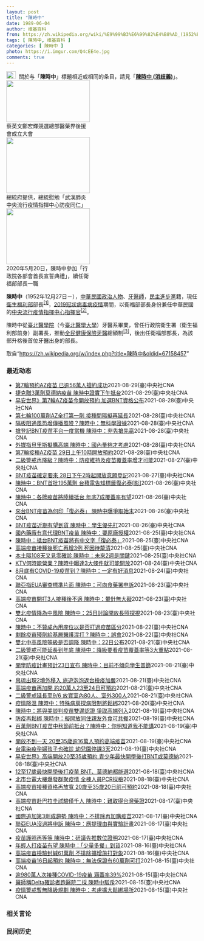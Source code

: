 ```yaml
---
layout: post
title: "陳時中"
date: 1989-06-04
author: 维基百科
from: https://zh.wikipedia.org/wiki/%E9%99%B3%E6%99%82%E4%B8%AD_(1952%E5%B9%B4)
tags: [ 陳時中, 维基百科 ]
categories: [ 陳時中 ]
photo: https://i.imgur.com/Q4cEE4e.jpg
comments: true
---
```

<div class="mw-parser-output"><div id="noteTA-54dafe5e" class="noteTA"><div class="noteTA-group"><div data-noteta-group-source="module" data-noteta-group="Medicine"></div></div></div>
<div role="note" class="hatnote navigation-not-searchable"><a href="/wiki/Wikipedia:%E6%B6%88%E6%AD%A7%E4%B9%89" title="Wikipedia:消歧义"><img alt="Disambig gray.svg" src="//upload.wikimedia.org/wikipedia/commons/thumb/5/5f/Disambig_gray.svg/25px-Disambig_gray.svg.png" decoding="async" width="25" height="19" srcset="//upload.wikimedia.org/wikipedia/commons/thumb/5/5f/Disambig_gray.svg/38px-Disambig_gray.svg.png 1.5x, //upload.wikimedia.org/wikipedia/commons/thumb/5/5f/Disambig_gray.svg/50px-Disambig_gray.svg.png 2x" data-file-width="220" data-file-height="168"></a><style data-mw-deduplicate="TemplateStyles:r67269465">.mw-parser-output .ifmobile>.mobile:nth-child(2n){display:none}</style><span class="ifmobile"><span class="nomobile">&nbsp;&nbsp;</span><span class="mobile"></span></span>關於与「<b>陳時中</b>」標題相近或相同的条目，請見「<b><a href="/wiki/%E9%99%B3%E6%99%82%E4%B8%AD_(%E6%B6%88%E6%AD%A7%E7%BE%A9)" class="mw-disambig" title="陳時中 (消歧義)">陳時中 (消歧義)</a></b>」。</div>

<div class="thumb tright"><div class="thumbinner" style="width:222px;"><a href="/wiki/File:%E9%84%AD%E5%AE%8F%E8%BC%9D%E8%88%87%E9%86%AB%E6%94%BF%E4%BA%BA%E5%A3%AB%E5%90%88%E7%85%A7.jpg" class="image"><img alt="" src="//upload.wikimedia.org/wikipedia/commons/thumb/e/e0/%E9%84%AD%E5%AE%8F%E8%BC%9D%E8%88%87%E9%86%AB%E6%94%BF%E4%BA%BA%E5%A3%AB%E5%90%88%E7%85%A7.jpg/220px-%E9%84%AD%E5%AE%8F%E8%BC%9D%E8%88%87%E9%86%AB%E6%94%BF%E4%BA%BA%E5%A3%AB%E5%90%88%E7%85%A7.jpg" decoding="async" width="220" height="110" class="thumbimage" srcset="//upload.wikimedia.org/wikipedia/commons/thumb/e/e0/%E9%84%AD%E5%AE%8F%E8%BC%9D%E8%88%87%E9%86%AB%E6%94%BF%E4%BA%BA%E5%A3%AB%E5%90%88%E7%85%A7.jpg/330px-%E9%84%AD%E5%AE%8F%E8%BC%9D%E8%88%87%E9%86%AB%E6%94%BF%E4%BA%BA%E5%A3%AB%E5%90%88%E7%85%A7.jpg 1.5x, //upload.wikimedia.org/wikipedia/commons/thumb/e/e0/%E9%84%AD%E5%AE%8F%E8%BC%9D%E8%88%87%E9%86%AB%E6%94%BF%E4%BA%BA%E5%A3%AB%E5%90%88%E7%85%A7.jpg/440px-%E9%84%AD%E5%AE%8F%E8%BC%9D%E8%88%87%E9%86%AB%E6%94%BF%E4%BA%BA%E5%A3%AB%E5%90%88%E7%85%A7.jpg 2x" data-file-width="4160" data-file-height="2080"></a>  <div class="thumbcaption"><div class="magnify"><a href="/wiki/File:%E9%84%AD%E5%AE%8F%E8%BC%9D%E8%88%87%E9%86%AB%E6%94%BF%E4%BA%BA%E5%A3%AB%E5%90%88%E7%85%A7.jpg" class="internal" title="放大"></a></div>蔡英文鄭宏輝競選總部醫藥界後援會成立大會</div></div></div>
<div class="thumb tright"><div class="thumbinner" style="width:222px;"><a href="/wiki/File:02.07_%E7%B8%BD%E7%B5%B1%E6%85%B0%E5%8B%89%E3%80%8C%E5%9A%B4%E9%87%8D%E7%89%B9%E6%AE%8A%E5%82%B3%E6%9F%93%E6%80%A7%E8%82%BA%E7%82%8E%E4%B8%AD%E5%A4%AE%E6%B5%81%E8%A1%8C%E7%96%AB%E6%83%85%E6%8C%87%E6%8F%AE%E4%B8%AD%E5%BF%83%E9%98%B2%E7%96%AB%E5%90%8C%E4%BB%81%E3%80%8D_(49500116692).jpg" class="image"><img alt="" src="//upload.wikimedia.org/wikipedia/commons/thumb/9/95/02.07_%E7%B8%BD%E7%B5%B1%E6%85%B0%E5%8B%89%E3%80%8C%E5%9A%B4%E9%87%8D%E7%89%B9%E6%AE%8A%E5%82%B3%E6%9F%93%E6%80%A7%E8%82%BA%E7%82%8E%E4%B8%AD%E5%A4%AE%E6%B5%81%E8%A1%8C%E7%96%AB%E6%83%85%E6%8C%87%E6%8F%AE%E4%B8%AD%E5%BF%83%E9%98%B2%E7%96%AB%E5%90%8C%E4%BB%81%E3%80%8D_%2849500116692%29.jpg/220px-02.07_%E7%B8%BD%E7%B5%B1%E6%85%B0%E5%8B%89%E3%80%8C%E5%9A%B4%E9%87%8D%E7%89%B9%E6%AE%8A%E5%82%B3%E6%9F%93%E6%80%A7%E8%82%BA%E7%82%8E%E4%B8%AD%E5%A4%AE%E6%B5%81%E8%A1%8C%E7%96%AB%E6%83%85%E6%8C%87%E6%8F%AE%E4%B8%AD%E5%BF%83%E9%98%B2%E7%96%AB%E5%90%8C%E4%BB%81%E3%80%8D_%2849500116692%29.jpg" decoding="async" width="220" height="147" class="thumbimage" srcset="//upload.wikimedia.org/wikipedia/commons/thumb/9/95/02.07_%E7%B8%BD%E7%B5%B1%E6%85%B0%E5%8B%89%E3%80%8C%E5%9A%B4%E9%87%8D%E7%89%B9%E6%AE%8A%E5%82%B3%E6%9F%93%E6%80%A7%E8%82%BA%E7%82%8E%E4%B8%AD%E5%A4%AE%E6%B5%81%E8%A1%8C%E7%96%AB%E6%83%85%E6%8C%87%E6%8F%AE%E4%B8%AD%E5%BF%83%E9%98%B2%E7%96%AB%E5%90%8C%E4%BB%81%E3%80%8D_%2849500116692%29.jpg/330px-02.07_%E7%B8%BD%E7%B5%B1%E6%85%B0%E5%8B%89%E3%80%8C%E5%9A%B4%E9%87%8D%E7%89%B9%E6%AE%8A%E5%82%B3%E6%9F%93%E6%80%A7%E8%82%BA%E7%82%8E%E4%B8%AD%E5%A4%AE%E6%B5%81%E8%A1%8C%E7%96%AB%E6%83%85%E6%8C%87%E6%8F%AE%E4%B8%AD%E5%BF%83%E9%98%B2%E7%96%AB%E5%90%8C%E4%BB%81%E3%80%8D_%2849500116692%29.jpg 1.5x, //upload.wikimedia.org/wikipedia/commons/thumb/9/95/02.07_%E7%B8%BD%E7%B5%B1%E6%85%B0%E5%8B%89%E3%80%8C%E5%9A%B4%E9%87%8D%E7%89%B9%E6%AE%8A%E5%82%B3%E6%9F%93%E6%80%A7%E8%82%BA%E7%82%8E%E4%B8%AD%E5%A4%AE%E6%B5%81%E8%A1%8C%E7%96%AB%E6%83%85%E6%8C%87%E6%8F%AE%E4%B8%AD%E5%BF%83%E9%98%B2%E7%96%AB%E5%90%8C%E4%BB%81%E3%80%8D_%2849500116692%29.jpg/440px-02.07_%E7%B8%BD%E7%B5%B1%E6%85%B0%E5%8B%89%E3%80%8C%E5%9A%B4%E9%87%8D%E7%89%B9%E6%AE%8A%E5%82%B3%E6%9F%93%E6%80%A7%E8%82%BA%E7%82%8E%E4%B8%AD%E5%A4%AE%E6%B5%81%E8%A1%8C%E7%96%AB%E6%83%85%E6%8C%87%E6%8F%AE%E4%B8%AD%E5%BF%83%E9%98%B2%E7%96%AB%E5%90%8C%E4%BB%81%E3%80%8D_%2849500116692%29.jpg 2x" data-file-width="2048" data-file-height="1365"></a>  <div class="thumbcaption"><div class="magnify"><a href="/wiki/File:02.07_%E7%B8%BD%E7%B5%B1%E6%85%B0%E5%8B%89%E3%80%8C%E5%9A%B4%E9%87%8D%E7%89%B9%E6%AE%8A%E5%82%B3%E6%9F%93%E6%80%A7%E8%82%BA%E7%82%8E%E4%B8%AD%E5%A4%AE%E6%B5%81%E8%A1%8C%E7%96%AB%E6%83%85%E6%8C%87%E6%8F%AE%E4%B8%AD%E5%BF%83%E9%98%B2%E7%96%AB%E5%90%8C%E4%BB%81%E3%80%8D_(49500116692).jpg" class="internal" title="放大"></a></div>總統府提供，總統慰勉「武漢肺炎中央流行疫情指揮中心防疫同仁」</div></div></div>
<div class="thumb tright"><div class="thumbinner" style="width:222px;"><a href="/wiki/File:05.20_%E7%B8%BD%E7%B5%B1%E4%B8%BB%E6%8C%81%E3%80%8C%E8%A1%8C%E6%94%BF%E9%99%A2%E5%89%AF%E9%99%A2%E9%95%B7%E6%9A%A8%E5%90%84%E9%83%A8%E6%9C%83%E9%A6%96%E9%95%B7%E5%AE%A3%E8%AA%93%E5%85%B8%E7%A6%AE%E3%80%8D-%E9%99%B3%E6%99%82%E4%B8%AD.jpg" class="image"><img alt="" src="//upload.wikimedia.org/wikipedia/commons/thumb/a/aa/05.20_%E7%B8%BD%E7%B5%B1%E4%B8%BB%E6%8C%81%E3%80%8C%E8%A1%8C%E6%94%BF%E9%99%A2%E5%89%AF%E9%99%A2%E9%95%B7%E6%9A%A8%E5%90%84%E9%83%A8%E6%9C%83%E9%A6%96%E9%95%B7%E5%AE%A3%E8%AA%93%E5%85%B8%E7%A6%AE%E3%80%8D-%E9%99%B3%E6%99%82%E4%B8%AD.jpg/220px-05.20_%E7%B8%BD%E7%B5%B1%E4%B8%BB%E6%8C%81%E3%80%8C%E8%A1%8C%E6%94%BF%E9%99%A2%E5%89%AF%E9%99%A2%E9%95%B7%E6%9A%A8%E5%90%84%E9%83%A8%E6%9C%83%E9%A6%96%E9%95%B7%E5%AE%A3%E8%AA%93%E5%85%B8%E7%A6%AE%E3%80%8D-%E9%99%B3%E6%99%82%E4%B8%AD.jpg" decoding="async" width="220" height="147" class="thumbimage" srcset="//upload.wikimedia.org/wikipedia/commons/thumb/a/aa/05.20_%E7%B8%BD%E7%B5%B1%E4%B8%BB%E6%8C%81%E3%80%8C%E8%A1%8C%E6%94%BF%E9%99%A2%E5%89%AF%E9%99%A2%E9%95%B7%E6%9A%A8%E5%90%84%E9%83%A8%E6%9C%83%E9%A6%96%E9%95%B7%E5%AE%A3%E8%AA%93%E5%85%B8%E7%A6%AE%E3%80%8D-%E9%99%B3%E6%99%82%E4%B8%AD.jpg/330px-05.20_%E7%B8%BD%E7%B5%B1%E4%B8%BB%E6%8C%81%E3%80%8C%E8%A1%8C%E6%94%BF%E9%99%A2%E5%89%AF%E9%99%A2%E9%95%B7%E6%9A%A8%E5%90%84%E9%83%A8%E6%9C%83%E9%A6%96%E9%95%B7%E5%AE%A3%E8%AA%93%E5%85%B8%E7%A6%AE%E3%80%8D-%E9%99%B3%E6%99%82%E4%B8%AD.jpg 1.5x, //upload.wikimedia.org/wikipedia/commons/thumb/a/aa/05.20_%E7%B8%BD%E7%B5%B1%E4%B8%BB%E6%8C%81%E3%80%8C%E8%A1%8C%E6%94%BF%E9%99%A2%E5%89%AF%E9%99%A2%E9%95%B7%E6%9A%A8%E5%90%84%E9%83%A8%E6%9C%83%E9%A6%96%E9%95%B7%E5%AE%A3%E8%AA%93%E5%85%B8%E7%A6%AE%E3%80%8D-%E9%99%B3%E6%99%82%E4%B8%AD.jpg/440px-05.20_%E7%B8%BD%E7%B5%B1%E4%B8%BB%E6%8C%81%E3%80%8C%E8%A1%8C%E6%94%BF%E9%99%A2%E5%89%AF%E9%99%A2%E9%95%B7%E6%9A%A8%E5%90%84%E9%83%A8%E6%9C%83%E9%A6%96%E9%95%B7%E5%AE%A3%E8%AA%93%E5%85%B8%E7%A6%AE%E3%80%8D-%E9%99%B3%E6%99%82%E4%B8%AD.jpg 2x" data-file-width="2508" data-file-height="1672"></a>  <div class="thumbcaption"><div class="magnify"><a href="/wiki/File:05.20_%E7%B8%BD%E7%B5%B1%E4%B8%BB%E6%8C%81%E3%80%8C%E8%A1%8C%E6%94%BF%E9%99%A2%E5%89%AF%E9%99%A2%E9%95%B7%E6%9A%A8%E5%90%84%E9%83%A8%E6%9C%83%E9%A6%96%E9%95%B7%E5%AE%A3%E8%AA%93%E5%85%B8%E7%A6%AE%E3%80%8D-%E9%99%B3%E6%99%82%E4%B8%AD.jpg" class="internal" title="放大"></a></div>2020年5月20日，陳時中參加「行政院各部會首長宣誓典禮」，續任衛福部部長一職</div></div></div>
<p><b>陳時中</b>（1952年12月27日<span class="useeditintro" title="Template:BLP editintro">－</span>），<a href="/wiki/%E4%B8%AD%E8%8F%AF%E6%B0%91%E5%9C%8B" title="中華民國">中華民國</a><a href="/wiki/%E6%94%BF%E6%B2%BB%E4%BA%BA%E7%89%A9" title="政治人物">政治人物</a>、<a href="/wiki/%E7%89%99%E9%86%AB%E5%B8%AB" class="mw-redirect" title="牙醫師">牙醫師</a>，<a href="/wiki/%E6%B0%91%E4%B8%BB%E9%80%B2%E6%AD%A5%E9%BB%A8" title="民主進步黨">民主進步黨</a>籍，現任<a href="/wiki/%E4%B8%AD%E8%8F%AF%E6%B0%91%E5%9C%8B%E8%A1%9B%E7%94%9F%E7%A6%8F%E5%88%A9%E9%83%A8" title="中華民國衛生福利部">衛生福利部</a>部長<sup id="cite_ref-1" class="reference"><a href="#cite_note-1">[1]</a></sup>，<a href="/wiki/2019%E5%86%A0%E7%8B%80%E7%97%85%E6%AF%92%E7%97%85%E8%87%BA%E7%81%A3%E7%96%AB%E6%83%85" title="2019冠狀病毒病臺灣疫情">2019冠狀病毒病疫情</a>期間，以衛福部部長身份兼任中華民國的<a href="/wiki/%E5%9C%8B%E5%AE%B6%E8%A1%9B%E7%94%9F%E6%8C%87%E6%8F%AE%E4%B8%AD%E5%BF%83%E4%B8%AD%E5%A4%AE%E6%B5%81%E8%A1%8C%E7%96%AB%E6%83%85%E6%8C%87%E6%8F%AE%E4%B8%AD%E5%BF%83" title="國家衛生指揮中心中央流行疫情指揮中心">中央流行疫情指揮中心</a><a href="/wiki/%E6%8C%87%E6%8F%AE%E5%AE%98" title="指揮官">指揮官</a><sup id="cite_ref-2" class="reference"><a href="#cite_note-2">[2]</a></sup>。
</p><p>陳時中從<a href="/wiki/%E8%87%BA%E5%8C%97%E9%86%AB%E5%AD%B8%E9%99%A2" class="mw-redirect" title="臺北醫學院">臺北醫學院</a>（今<a href="/wiki/%E8%87%BA%E5%8C%97%E9%86%AB%E5%AD%B8%E5%A4%A7%E5%AD%B8" title="臺北醫學大學">臺北醫學大學</a>）牙醫系畢業，曾任行政院衛生署（衛生福利部前身）副署長，推動<a href="/wiki/%E5%85%A8%E6%B0%91%E5%81%A5%E5%BA%B7%E4%BF%9D%E9%9A%AA" title="全民健康保險">全民健康保險</a><a href="/wiki/%E7%89%99%E9%86%AB" title="牙醫">牙醫</a>總額制<sup id="cite_ref-3" class="reference"><a href="#cite_note-3">[3]</a></sup>，後出任衛福部部長，為該部升格後首位牙醫出身的部長。
</p>
</div><noscript><img src="//zh.wikipedia.org/wiki/Special:CentralAutoLogin/start?type=1x1" alt="" title="" width="1" height="1" style="border: none; position: absolute;"></noscript>
<div class="printfooter">取自“<a dir="ltr" href="https://zh.wikipedia.org/w/index.php?title=陳時中&amp;oldid=67158457">https://zh.wikipedia.org/w/index.php?title=陳時中&amp;oldid=67158457</a>”</div><div id="recent-news"><h3>最近动态</h3><ul><li><a href="https://nodebe4.github.io/waimei/2021-08-29/%E7%AC%AC7%E8%BC%AA%E9%A0%90%E7%B4%84AZ%E7%96%AB%E8%8B%97-%E5%B7%B2%E9%80%BE56%E8%90%AC%E4%BA%BA%E6%90%B6%E7%B4%84%E6%88%90%E5%8A%9F" title="第7輪預約AZ疫苗 已逾56萬人搶約成功—— （中央社記者陳婕翎、江慧珺台北29日電）第7輪AZ疫苗今天上午開放預約，指揮中心指揮官陳時中表示，截至下午1時，符合預約資格的100萬1693人之中...">第7輪預約AZ疫苗  已逾56萬人搶約成功</a><time>2021-08-29</time><a class="tag">(臺)中央社CNA</a></li>
<li><a href="https://nodebe4.github.io/waimei/2021-08-29/%E6%8D%B7%E5%85%8B%E8%B4%883%E8%90%AC%E5%8A%91%E8%8E%AB%E5%BE%B7%E7%B4%8D%E7%96%AB%E8%8B%97-%E9%99%B3%E6%99%82%E4%B8%AD%E8%AD%89%E5%AF%A6%E4%B8%8B%E5%8D%88%E6%8A%B5%E5%8F%B0" title="捷克贈3萬劑莫德納疫苗 陳時中證實下午抵台—— 指揮官陳時中29日說，捷克政府捐贈的3萬劑莫德納疫苗預定29日下午抵台。（指揮中心提供） （中央社記者陳婕翎、江慧珺台北29日電）中央流行疫情指揮...">捷克贈3萬劑莫德納疫苗 陳時中證實下午抵台</a><time>2021-08-29</time><a class="tag">(臺)中央社CNA</a></li>
<li><a href="https://nodebe4.github.io/waimei/2021-08-28/%E6%97%A9%E5%AE%89%E4%B8%96%E7%95%8C-%E7%AC%AC7%E8%BC%AAAZ%E7%96%AB%E8%8B%97%E4%BB%8A%E9%96%8B%E6%94%BE%E9%A0%90%E7%B4%84-%E5%8A%A0%E9%81%B8BNT%E8%B3%87%E6%A0%BC%E5%85%AC%E5%B8%83" title="早安世界》第7輪AZ疫苗今開放預約 加選BNT資格公布—— 疫情指揮官陳時中宣布，國人最新一輪施打AZ疫苗從29日上午10時開放預約。（中央社檔案照片） 今晨最新 颶風艾達逼近美國南岸 紐奧良展...">早安世界》第7輪AZ疫苗今開放預約 加選BNT資格公布</a><time>2021-08-28</time><a class="tag">(臺)中央社CNA</a></li>
<li><a href="https://nodebe4.github.io/waimei/2021-08-28/%E7%AC%AC%E4%B8%83%E8%BC%AA100%E8%90%AC%E5%8A%91AZ%E5%85%A8%E6%89%93%E7%AC%AC%E4%B8%80%E5%8A%91-%E6%8E%A5%E7%A8%AE%E9%96%93%E9%9A%94%E6%93%AC%E5%86%8D%E5%BB%B6%E9%95%B7" title="第七輪100萬劑AZ全打第一劑 接種間隔擬再延長—— （中央社記者張茗喧、陳婕翎台北28日電）指揮中心指揮官陳時中今天表示，第七輪的100萬劑AZ疫苗將全數提供第一劑接種，以兼顧公平與疫苗涵蓋率...">第七輪100萬劑AZ全打第一劑  接種間隔擬再延長</a><time>2021-08-28</time><a class="tag">(臺)中央社CNA</a></li>
<li><a href="https://nodebe4.github.io/waimei/2021-08-28/%E9%9A%94%E6%9D%BF%E9%98%BB%E9%80%9A%E9%A2%A8%E6%81%90%E5%A2%9E%E5%82%B3%E6%92%AD%E9%A2%A8%E9%9A%AA-%E9%99%B3%E6%99%82%E4%B8%AD-%E7%84%A1%E7%A7%91%E5%AD%B8%E8%AD%89%E6%93%9A" title="隔板阻通風恐增傳播風險？陳時中：無科學證據—— 中山大學團隊一篇研究指出，隔板恐妨礙氣流流通，增加COVID-19氣膠傳播風險。指揮中心指揮官陳時中說，該研究僅討論此事，並未提出科學證據。圖為百...">隔板阻通風恐增傳播風險？陳時中：無科學證據</a><time>2021-08-28</time><a class="tag">(臺)中央社CNA</a></li>
<li><a href="https://nodebe4.github.io/waimei/2021-08-28/%E6%90%B6%E7%99%BB%E8%A8%98BNT%E7%96%AB%E8%8B%97%E5%B9%B3%E5%8F%B0%E4%B8%80%E5%BA%A6%E7%95%B6%E6%A9%9F-%E9%99%B3%E6%99%82%E4%B8%AD-%E9%9D%9E%E5%85%88%E6%90%B6%E5%85%88%E8%B4%8F" title="搶登記BNT疫苗平台一度當機 陳時中：非先搶先贏—— （中央社記者張茗喧、陳婕翎台北28日電）BNT疫苗今天下午2時開放登記意願，瞬間湧入大量流量導致平台當機。指揮中心指揮官陳時中說，「這和搶票...">搶登記BNT疫苗平台一度當機 陳時中：非先搶先贏</a><time>2021-08-28</time><a class="tag">(臺)中央社CNA</a></li>
<li><a href="https://nodebe4.github.io/waimei/2021-08-28/%E5%A4%96%E5%AA%92%E6%8C%87%E8%B2%9D%E9%87%8C%E6%96%AF%E6%93%AC%E8%B3%BC%E9%AB%98%E7%AB%AF-%E9%99%B3%E6%99%82%E4%B8%AD-%E5%9C%8B%E5%85%A7%E9%87%8F%E5%A4%A0%E6%89%8D%E8%80%83%E6%85%AE" title="外媒指貝里斯擬購高端 陳時中：國內量夠才考慮—— （中央社記者陳婕翎、張茗喧台北28日電）外媒報導，台灣的中美洲邦交國貝里斯已與台灣展開談判，盼能購入高端疫苗。指揮中心指揮官陳時中說，若台灣接種...">外媒指貝里斯擬購高端 陳時中：國內量夠才考慮</a><time>2021-08-28</time><a class="tag">(臺)中央社CNA</a></li>
<li><a href="https://nodebe4.github.io/waimei/2021-08-28/%E7%AC%AC7%E8%BC%AA%E6%8E%A5%E7%A8%AEAZ%E7%96%AB%E8%8B%97-29%E6%97%A5%E4%B8%8A%E5%8D%8810%E6%99%82%E9%96%8B%E6%94%BE%E9%A0%90%E7%B4%84" title="第7輪接種AZ疫苗 29日上午10時開放預約—— 指揮官陳時中宣布，第7期將提供接種AZ疫苗，29日上午10時開放預約。（中央社檔案照片） （中央社記者陳婕翎、張茗喧台北28日電）疫情指揮中心指...">第7輪接種AZ疫苗 29日上午10時開放預約</a><time>2021-08-28</time><a class="tag">(臺)中央社CNA</a></li>
<li><a href="https://nodebe4.github.io/waimei/2021-08-27/%E4%BA%8C%E7%B4%9A%E8%AD%A6%E6%88%92%E5%86%8D%E9%99%8D%E7%B4%9A-%E9%99%B3%E6%99%82%E4%B8%AD-%E9%98%B2%E7%96%AB%E7%B6%AD%E6%8C%81%E5%8F%8A%E7%96%AB%E8%8B%97%E8%A6%86%E8%93%8B%E7%8E%87%E5%A2%9E%E6%89%8D%E5%8F%AF%E8%83%BD" title="二級警戒再降級？陳時中：防疫維持及疫苗覆蓋率增才可能—— 因應COVID-19疫情，台大醫學院體育館接種站27日一早就湧入等候接種高端疫苗的人潮，民眾踴躍施打有望加速提升疫苗覆蓋率。中央社記者王...">二級警戒再降級？陳時中：防疫維持及疫苗覆蓋率增才可能</a><time>2021-08-27</time><a class="tag">(臺)中央社CNA</a></li>
<li><a href="https://nodebe4.github.io/waimei/2021-08-27/BNT%E7%96%AB%E8%8B%97%E7%A2%BA%E5%AE%9A%E8%A6%81%E4%BE%86-28%E6%97%A5%E4%B8%8B%E5%8D%882%E6%99%82%E8%B5%B7%E9%96%8B%E6%94%BE%E6%84%8F%E9%A1%98%E7%99%BB%E8%A8%98" title="BNT疫苗確定要來 28日下午2時起開放意願登記—— 疫情指揮中心指揮官陳時中證實，輝瑞BNT的COVID-19疫苗最快8月底到貨。（圖取自twitter.com/BioNTech_Group）...">BNT疫苗確定要來 28日下午2時起開放意願登記</a><time>2021-08-27</time><a class="tag">(臺)中央社CNA</a></li>
<li><a href="https://nodebe4.github.io/waimei/2021-08-26/%E9%99%B3%E6%99%82%E4%B8%AD-BNT%E9%A6%96%E6%89%B9195%E8%90%AC%E5%8A%91-%E5%8F%B0%E7%A9%8D%E9%9B%BB%E5%91%8A%E7%9F%A5%E6%A8%99%E7%B1%A4%E5%BE%A9%E5%BF%85%E6%B3%B0-%E5%BD%B1" title="陳時中：BNT首批195萬劑 台積電告知標籤復必泰[影]—— 疫情指揮中心指揮官陳時中27日透露，台積電告知BNT疫苗標籤有中文「復必泰」。（中新社）&nbsp; （中央社記者江慧珺台北27日電）指揮中心...">陳時中：BNT首批195萬劑 台積電告知標籤復必泰[影]</a><time>2021-08-26</time><a class="tag">(臺)中央社CNA</a></li>
<li><a href="https://nodebe4.github.io/waimei/2021-08-26/%E9%99%B3%E6%99%82%E4%B8%AD-%E5%90%84%E7%89%8C%E7%96%AB%E8%8B%97%E5%B0%87%E9%99%B8%E7%BA%8C%E6%8A%B5%E5%8F%B0-%E5%B9%B4%E5%BA%957%E6%88%90%E8%A6%86%E8%93%8B%E7%8E%87%E6%9C%89%E6%9C%9B" title="陳時中：各牌疫苗將陸續抵台 年底7成覆蓋率有望—— （中央社記者張茗喧、江慧珺台北26日電）中央流行疫情指揮中心指揮官陳時中今天表示，最近會有不同廠牌COVID-19（2019冠狀病毒疾病）疫苗...">陳時中：各牌疫苗將陸續抵台 年底7成覆蓋率有望</a><time>2021-08-26</time><a class="tag">(臺)中央社CNA</a></li>
<li><a href="https://nodebe4.github.io/waimei/2021-08-26/%E4%BE%86%E5%8F%B0BNT%E7%96%AB%E8%8B%97%E7%82%BA%E4%BD%95%E5%8D%B0-%E5%BE%A9%E5%BF%85%E6%B3%B0-%E9%99%B3%E6%99%82%E4%B8%AD%E6%9B%9D%E7%88%AD%E5%8F%96%E5%A7%8B%E6%9C%AB" title="來台BNT疫苗為何印「復必泰」 陳時中曝爭取始末—— （中央社記者張茗喧、江慧珺台北26日電）指揮中心指揮官陳時中今天證實，在各界努力下，爭取到一批原本是上海復星下訂、印有「復必泰」字樣的BNT...">來台BNT疫苗為何印「復必泰」 陳時中曝爭取始末</a><time>2021-08-26</time><a class="tag">(臺)中央社CNA</a></li>
<li><a href="https://nodebe4.github.io/waimei/2021-08-26/BNT%E7%96%AB%E8%8B%97%E8%BF%91%E6%9C%9F%E6%9C%89%E6%9C%9B%E5%88%B0%E8%B2%A8-%E9%99%B3%E6%99%82%E4%B8%AD-%E5%AD%B8%E7%94%9F%E5%84%AA%E5%85%88%E6%89%93" title="BNT疫苗近期有望到貨 陳時中：學生優先打—— 傳8月底將有約200萬劑BNT疫苗抵台。疫情指揮中心指揮官陳時中表示，將優先給學生使用。（中新社） （中央社記者張茗喧、江慧珺台北26日電）傳8月...">BNT疫苗近期有望到貨  陳時中：學生優先打</a><time>2021-08-26</time><a class="tag">(臺)中央社CNA</a></li>
<li><a href="https://nodebe4.github.io/waimei/2021-08-25/%E5%9C%8B%E5%85%A7%E8%97%A5%E5%BB%A0%E6%9C%89%E6%84%8F%E4%BB%A3%E7%90%86BNT%E7%96%AB%E8%8B%97-%E9%99%B3%E6%99%82%E4%B8%AD-%E8%A6%81%E5%8E%9F%E5%BB%A0%E6%8E%88%E6%AC%8A" title="國內藥廠有意代理BNT疫苗 陳時中：要原廠授權—— 國內有藥廠表態有意代理輝瑞/BNT疫苗。指揮官陳時中25日強調，要得到原廠授權代理，才能申請藥證。（圖取自twitter.com/BioNTe...">國內藥廠有意代理BNT疫苗 陳時中：要原廠授權</a><time>2021-08-25</time><a class="tag">(臺)中央社CNA</a></li>
<li><a href="https://nodebe4.github.io/waimei/2021-08-25/%E9%99%B3%E6%99%82%E4%B8%AD-%E6%8A%B5%E5%8F%B0BNT%E7%96%AB%E8%8B%97%E5%B0%87%E6%9C%89%E4%B8%AD%E6%96%87%E5%AD%97-%E5%BE%A9%E5%BF%85%E6%B3%B0" title="陳時中：抵台BNT疫苗將有中文字「復必泰」—— （中央社記者張茗喧、江慧珺台北25日電）傳150萬至200萬劑BNT疫苗最快8月底到貨，指揮中心指揮官陳時中今天表示，確切到貨時程他也無法掌握，但...">陳時中：抵台BNT疫苗將有中文字「復必泰」</a><time>2021-08-25</time><a class="tag">(臺)中央社CNA</a></li>
<li><a href="https://nodebe4.github.io/waimei/2021-08-25/%E9%AB%98%E7%AB%AF%E7%96%AB%E8%8B%97%E6%8E%A5%E7%A8%AE%E5%BE%8C%E6%AD%BB%E4%BA%A1%E5%86%8D%E5%A2%9E3%E4%BE%8B-%E6%AD%BB%E5%9B%A0%E5%BE%85%E9%87%90%E6%B8%85" title="高端疫苗接種後死亡再增3例 死因待釐清—— 指揮中心指揮官陳時中25日表示，截至中午再增3例與接種高端疫苗後有時序相關的死亡案件。圖為高端疫苗針劑。（中央社檔案照片） （中央社記者張茗喧、江慧珺...">高端疫苗接種後死亡再增3例 死因待釐清</a><time>2021-08-25</time><a class="tag">(臺)中央社CNA</a></li>
<li><a href="https://nodebe4.github.io/waimei/2021-08-25/%E6%9C%AC%E5%9C%9F%E9%9A%94108%E5%A4%A9%E5%8F%88%E8%A6%8B%E9%9B%B6%E7%A2%BA%E8%A8%BA-%E9%99%B3%E6%99%82%E4%B8%AD-%E6%9C%AA%E4%BE%862%E9%80%B1%E6%98%AF%E9%97%9C%E9%8D%B5" title="本土隔108天又見零確診 陳時中：未來2週是關鍵—— 國內25日無新增本土確診個案。指揮官陳時中表示，未來2週是重要的觀察期，希望各界不要鬆懈。圖為清潔人員為台北捷運的車廂消毒。中央社記者王飛華...">本土隔108天又見零確診 陳時中：未來2週是關鍵</a><time>2021-08-25</time><a class="tag">(臺)中央社CNA</a></li>
<li><a href="https://nodebe4.github.io/waimei/2021-08-24/KTV%E4%BD%95%E6%99%82%E8%83%BD%E7%87%9F%E6%A5%AD-%E9%99%B3%E6%99%82%E4%B8%AD%E6%9B%9D%E9%81%943%E5%A4%A7%E6%A2%9D%E4%BB%B6%E5%B0%B1%E5%8F%AF%E8%83%BD%E9%96%8B%E6%94%BE" title="KTV何時能營業？陳時中曝達3大條件就可能開放—— （中央社記者江慧珺、陳婕翎、張茗喧台北24日電）防疫措施今天起部分放寬，但電子遊戲場、KTV等場所仍未解禁。指揮中心指揮官陳時中今天說，有良好...">KTV何時能營業？陳時中曝達3大條件就可能開放</a><time>2021-08-24</time><a class="tag">(臺)中央社CNA</a></li>
<li><a href="https://nodebe4.github.io/waimei/2021-08-24/8%E6%9C%88%E5%BA%95%E6%9C%89COVID-19%E7%96%AB%E8%8B%97%E5%88%B0-%E9%99%B3%E6%99%82%E4%B8%AD-%E4%B8%80%E5%AE%9A%E6%9C%89%E5%A5%BD%E6%B6%88%E6%81%AF" title="8月底有COVID-19疫苗到？陳時中：一定有好消息—— 陳時中24日表示，近期一定會有疫苗抵台，如有好消息會再公布。（示意圖／圖取自Pixabay圖庫） （中央社記者陳婕翎、張茗喧、江慧珺台北...">8月底有COVID-19疫苗到？陳時中：一定有好消息</a><time>2021-08-24</time><a class="tag">(臺)中央社CNA</a></li>
<li><a href="https://nodebe4.github.io/waimei/2021-08-23/%E8%81%AF%E4%BA%9E%E6%8C%87EUA%E5%AF%A9%E6%9F%A5%E6%A8%99%E6%BA%96%E7%89%87%E9%9D%A2-%E9%99%B3%E6%99%82%E4%B8%AD-%E5%8F%AF%E5%90%91%E9%A3%9F%E8%97%A5%E7%BD%B2%E7%94%B3%E8%A8%B4" title="聯亞指EUA審查標準片面 陳時中：可向食藥署申訴—— 聯亞疫苗未過EUA，董事長王長怡認為審查標準太片面，盼政府採全面免疫性評估。指揮中心指揮官陳時中23日重申可提申訴。（圖取自Google地圖...">聯亞指EUA審查標準片面 陳時中：可向食藥署申訴</a><time>2021-08-23</time><a class="tag">(臺)中央社CNA</a></li>
<li><a href="https://nodebe4.github.io/waimei/2021-08-23/%E9%AB%98%E7%AB%AF%E7%96%AB%E8%8B%97%E9%96%8B%E6%89%933%E4%BA%BA%E6%8E%A5%E7%A8%AE%E5%BE%8C%E4%B8%8D%E9%81%A9-%E9%99%B3%E6%99%82%E4%B8%AD-%E6%9A%88%E9%87%9D%E7%84%A1%E5%A4%A7%E7%A4%99" title="高端疫苗開打3人接種後不適 陳時中：暈針無大礙—— 國產高端疫苗23日開放施打，上午傳出3人接種後出現不適症狀。陳時中說，推估是暈針導致，現已無大礙。圖為民眾赴台大醫學院體育館接種疫苗。中央社記...">高端疫苗開打3人接種後不適 陳時中：暈針無大礙</a><time>2021-08-23</time><a class="tag">(臺)中央社CNA</a></li>
<li><a href="https://nodebe4.github.io/waimei/2021-08-23/%E9%9B%99%E5%8C%97%E7%96%AB%E6%83%85%E9%99%8D%E7%82%BA%E4%B8%AD%E9%A2%A8%E9%9A%AA-%E9%99%B3%E6%99%82%E4%B8%AD-25%E6%97%A5%E8%A8%8E%E8%AB%96%E9%96%8B%E6%94%BE%E9%95%B7%E7%85%A7%E6%8E%A2%E8%A6%96" title="雙北疫情降為中風險 陳時中：25日討論開放長照探視—— （中央社記者陳婕翎、江慧珺台北23日電）COVID-19國內疫情趨緩，雙北地區疫情妥善控制，指揮中心指揮官陳時中表示，雙北疫情風險等級自本...">雙北疫情降為中風險 陳時中：25日討論開放長照探視</a><time>2021-08-23</time><a class="tag">(臺)中央社CNA</a></li>
<li><a href="https://nodebe4.github.io/waimei/2021-08-22/%E9%99%B3%E6%99%82%E4%B8%AD-%E4%B8%8D%E8%B4%8A%E6%88%90%E5%85%A7%E7%94%A8%E5%BA%A7%E4%BD%8D%E4%BB%A5%E6%98%AF%E5%90%A6%E6%89%93%E9%81%8E%E7%96%AB%E8%8B%97%E5%8D%80%E5%88%86" title="陳時中：不贊成內用座位以是否打過疫苗區分—— 國內疫情降溫，24日起同住親友聚餐不受限使用隔板、梅花座及專人分菜。圖為家長協助幼小孩童用餐。（中央社檔案照片） （中央社記者陳婕翎、江慧珺台北22...">陳時中：不贊成內用座位以是否打過疫苗區分</a><time>2021-08-22</time><a class="tag">(臺)中央社CNA</a></li>
<li><a href="https://nodebe4.github.io/waimei/2021-08-22/%E5%89%A9%E9%A4%98%E7%96%AB%E8%8B%97%E6%AE%98%E5%8A%91%E7%B5%A6%E5%9F%BA%E5%B1%A4%E9%86%AB%E8%AD%B7%E6%B7%B7%E6%89%93-%E9%99%B3%E6%99%82%E4%B8%AD-%E8%AA%A4%E6%9C%83" title="剩餘疫苗殘劑給基層醫護混打？陳時中：誤會—— 指揮中心日前發函說明運用剩餘疫苗殘劑供混打，引發基層醫界不滿。指揮官陳時中22日說明是誤會，僅告知地方政府殘劑使用方式，醫院還有近10萬劑疫苗可用。...">剩餘疫苗殘劑給基層醫護混打？陳時中：誤會</a><time>2021-08-22</time><a class="tag">(臺)中央社CNA</a></li>
<li><a href="https://nodebe4.github.io/waimei/2021-08-21/%E9%9B%99%E5%8C%97%E4%B8%AD%E9%AB%98%E9%A2%A8%E9%9A%AA%E7%AD%89%E7%B4%9A%E6%98%AF%E5%90%A6%E8%AA%BF%E9%99%8D-%E9%99%B3%E6%99%82%E4%B8%AD-22%E6%97%A5%E5%85%AC%E5%B8%83" title="雙北中高風險等級是否調降 陳時中：22日公布—— （中央社記者陳婕翎、張茗喧台北21日電）中央流行疫情指揮中心今天宣布，疫情2級警戒延長至9月6日，外界關注雙北地區風險等級能否從中高風險調降，指...">雙北中高風險等級是否調降 陳時中：22日公布</a><time>2021-08-21</time><a class="tag">(臺)中央社CNA</a></li>
<li><a href="https://nodebe4.github.io/waimei/2021-08-21/%E4%BA%8C%E7%B4%9A%E8%AD%A6%E6%88%92%E5%8F%AF%E8%83%BD%E5%BB%B6%E9%95%B7%E5%88%B0%E5%B9%B4%E5%BA%95-%E9%99%B3%E6%99%82%E4%B8%AD-%E9%99%8D%E7%B4%9A%E8%A6%81%E7%9C%8B%E7%96%AB%E8%8B%97%E8%A6%86%E8%93%8B%E7%8E%87%E7%AD%893%E5%A4%A7%E9%87%8D%E9%BB%9E" title="二級警戒可能延長到年底 陳時中：降級要看疫苗覆蓋率等3大重點—— 疫情指揮中心指揮官陳時中21日坦言二級警戒有可能延長到年底，國際疫情、疫苗覆蓋率、疫苗對變種病毒保護力將是未來降級的3大觀察重點...">二級警戒可能延長到年底 陳時中：降級要看疫苗覆蓋率等3大重點</a><time>2021-08-21</time><a class="tag">(臺)中央社CNA</a></li>
<li><a href="https://nodebe4.github.io/waimei/2021-08-21/%E9%96%8B%E5%AD%B8%E9%98%B2%E7%96%AB%E8%A8%88%E7%95%AB%E9%A0%90%E8%A8%8823%E6%97%A5%E5%AE%A3%E5%B8%83-%E9%99%B3%E6%99%82%E4%B8%AD-%E7%9B%AE%E5%89%8D%E4%B8%8D%E5%82%BE%E5%90%91%E5%AD%B8%E7%94%9F%E6%99%AE%E7%AF%A9" title="開學防疫計畫預計23日宣布 陳時中：目前不傾向學生普篩—— 全國將於9月開學，指揮官陳時中21日表示，正在研議相關防疫措施，目前不傾向對學生普篩。（中央社檔案照片） （中央社記者陳至中、陳婕翎、...">開學防疫計畫預計23日宣布 陳時中：目前不傾向學生普篩</a><time>2021-08-21</time><a class="tag">(臺)中央社CNA</a></li>
<li><a href="https://nodebe4.github.io/waimei/2021-08-21/%E5%B8%9B%E7%90%89%E5%87%BA%E7%8F%BE2%E5%A2%83%E5%A4%96%E7%A7%BB%E5%85%A5-%E6%97%85%E9%81%8A%E6%B3%A1%E6%B3%A1%E8%BF%94%E5%8F%B0%E6%AA%A2%E7%96%AB%E5%8A%A0%E5%9A%B4" title="帛琉出現2境外移入 旅遊泡泡返台檢疫加嚴—— 指揮官陳時中21日表示，由於帛琉出現2例境外移入個案，旅遊泡泡團返台的檢疫措施須暫時加嚴。（圖取自facebook.com/officialpva）...">帛琉出現2境外移入 旅遊泡泡返台檢疫加嚴</a><time>2021-08-21</time><a class="tag">(臺)中央社CNA</a></li>
<li><a href="https://nodebe4.github.io/waimei/2021-08-21/%E9%AB%98%E7%AB%AF%E7%96%AB%E8%8B%97%E5%86%8D%E5%8A%A0%E9%96%8B-%E7%B4%8420%E8%90%AC%E4%BA%BA23%E8%87%B324%E6%97%A5%E5%8F%AF%E9%A0%90%E7%B4%84" title="高端疫苗再加開 約20萬人23至24日可預約—— 疫情指揮中心指揮官陳時中表示，增加開放16日後新登記或加選登記國產高端COVID-19疫苗約20萬人，可於23、24日預約。圖為高端疫苗預充填針...">高端疫苗再加開 約20萬人23至24日可預約</a><time>2021-08-21</time><a class="tag">(臺)中央社CNA</a></li>
<li><a href="https://nodebe4.github.io/waimei/2021-08-21/%E4%BA%8C%E7%B4%9A%E8%AD%A6%E6%88%92%E5%BB%B6%E9%95%B7%E8%87%B39-6-%E6%94%BE%E5%AF%AC%E5%AE%A4%E5%85%A780%E4%BA%BA-%E5%AE%A4%E5%A4%96300%E4%BA%BA" title="二級警戒延長至9/6 放寬室內80人、室外300人—— 指揮中心21日宣布二級警戒延長至9月6日。（指揮中心提供） （中央社記者陳婕翎、張茗喧台北21日電）中央流行疫情指揮中心指揮官陳時中今天表...">二級警戒延長至9/6 放寬室內80人、室外300人</a><time>2021-08-21</time><a class="tag">(臺)中央社CNA</a></li>
<li><a href="https://nodebe4.github.io/waimei/2021-08-20/%E7%96%AB%E6%83%85%E9%99%8D%E6%BA%AB-%E9%99%B3%E6%99%82%E4%B8%AD-%E7%89%B9%E6%AE%8A%E7%97%85%E6%88%BF%E6%8E%A2%E7%97%85%E9%99%90%E5%88%B6%E5%B0%87%E9%AC%86%E7%B6%81" title="疫情降溫 陳時中：特殊病房探病限制將鬆綁—— （中央社記者張茗喧、陳婕翎台北20日電）國內疫情降溫，疫情指揮中心將再鬆綁防疫規定。指揮官陳時中今天表示，明天將統一公布鬆綁規定，也計畫開放特殊病房...">疫情降溫 陳時中：特殊病房探病限制將鬆綁</a><time>2021-08-20</time><a class="tag">(臺)中央社CNA</a></li>
<li><a href="https://nodebe4.github.io/waimei/2021-08-19/%E9%99%B3%E6%99%82%E4%B8%AD-%E5%B0%87%E8%88%87%E7%BE%8E%E8%AB%87%E5%88%A4%E7%96%AB%E8%8B%97%E9%9B%99%E9%82%8A%E8%AA%8D%E8%AD%89-%E7%88%AD%E5%8F%96%E9%AB%98%E7%AB%AF%E5%88%97%E5%85%A5" title="陳時中：將與美談判疫苗雙邊認證 爭取高端列入—— 國產高端COVID-19疫苗將開打，指揮中心指揮官陳時中19日透露，未來將與美國談疫苗雙邊認證。（衛福部食藥署提供） （中央社記者江慧珺、張茗喧...">陳時中：將與美談判疫苗雙邊認證 爭取高端列入</a><time>2021-08-19</time><a class="tag">(臺)中央社CNA</a></li>
<li><a href="https://nodebe4.github.io/waimei/2021-08-19/%E9%98%B2%E7%96%AB%E5%86%8D%E9%AC%86%E7%B6%81-%E9%99%B3%E6%99%82%E4%B8%AD-%E6%93%AC%E9%96%8B%E6%94%BE%E5%90%8C%E4%BD%8F%E8%A6%AA%E5%8F%8B%E5%A4%96%E9%A3%9F%E5%8F%AF%E5%85%B1%E9%A4%90" title="防疫再鬆綁 陳時中：擬開放同住親友外食可共餐—— 指揮官陳時中19日表示，因應孩童、長者在外有協助用餐必要，擬開放同住家人共餐。（中央社檔案照片） （中央社記者張茗喧、江慧珺台北19日電）指揮中...">防疫再鬆綁 陳時中：擬開放同住親友外食可共餐</a><time>2021-08-19</time><a class="tag">(臺)中央社CNA</a></li>
<li><a href="https://nodebe4.github.io/waimei/2021-08-19/%E7%99%BE%E8%90%AC%E5%8A%91BNT%E7%96%AB%E8%8B%97%E4%B8%AD%E7%A7%8B%E7%AF%80%E5%89%8D%E6%8A%B5%E5%8F%B0-%E9%99%B3%E6%99%82%E4%B8%AD-%E4%BD%A0%E6%98%8E%E7%9F%A5%E9%81%93%E6%88%91%E4%B8%8D%E8%83%BD%E8%AC%9B" title="百萬劑BNT疫苗中秋節前抵台？陳時中：你明知道我不能講—— 媒體報導，百萬劑BNT疫苗中秋節前可能抵台。（圖取自twitter.com/BioNTech_Group） （中央社記者張茗喧、江慧珺...">百萬劑BNT疫苗中秋節前抵台？陳時中：你明知道我不能講</a><time>2021-08-19</time><a class="tag">(臺)中央社CNA</a></li>
<li><a href="https://nodebe4.github.io/waimei/2021-08-19/%E9%96%8B%E6%94%BE%E4%B8%8D%E5%88%B0%E4%B8%80%E5%A4%A9-20%E8%87%B335%E6%AD%B2%E9%80%BE16%E8%90%AC%E4%BA%BA%E9%A0%90%E7%B4%84%E9%AB%98%E7%AB%AF%E7%96%AB%E8%8B%97" title="開放不到一天 20至35歲逾16萬人預約高端疫苗—— （中央社記者張茗喧、江慧珺台北19日電）疫情指揮中心昨天開放20至35歲民眾預約高端疫苗，指揮官陳時中今天表示，截至下午1時，已有16萬39...">開放不到一天 20至35歲逾16萬人預約高端疫苗</a><time>2021-08-19</time><a class="tag">(臺)中央社CNA</a></li>
<li><a href="https://nodebe4.github.io/waimei/2021-08-19/%E5%8F%B0%E9%9B%BB%E6%9F%93%E7%96%AB%E5%AD%95%E5%A9%A6%E5%AD%A9%E5%AD%90%E4%B9%9F%E7%A2%BA%E8%A8%BA-%E5%B9%BC%E5%85%92%E5%9C%92%E5%81%9C%E8%AA%B23%E5%A4%A9" title="台電染疫孕婦孩子也確診 幼兒園停課3天—— 台電大樓爆發群聚疫情。指揮官陳時中19日表示，台電染疫孕婦的孩子也確診，全案累計4人染疫。圖為員工進出台電大樓。中央社記者郭日曉攝　110年8月18日...">台電染疫孕婦孩子也確診 幼兒園停課3天</a><time>2021-08-19</time><a class="tag">(臺)中央社CNA</a></li>
<li><a href="https://nodebe4.github.io/waimei/2021-08-18/%E6%97%A9%E5%AE%89%E4%B8%96%E7%95%8C-%E9%AB%98%E7%AB%AF%E9%96%8B%E6%94%BE20%E8%87%B335%E6%AD%B2%E9%A0%90%E7%B4%84-%E9%9D%92%E5%B0%91%E5%B9%B4%E6%9C%80%E5%BF%AB%E9%96%8B%E5%AD%B8%E5%BE%8C%E6%89%93BNT%E6%88%96%E8%8E%AB%E5%BE%B7%E7%B4%8D" title="早安世界》高端開放20至35歲預約 青少年最快開學後打BNT或莫德納—— 疫情指揮官陳時中18日宣布，高端COVID-19疫苗將開放20歲至35歲民眾預約。圖為高端疫苗針劑。（食藥署提供） 今晨...">早安世界》高端開放20至35歲預約 青少年最快開學後打BNT或莫德納</a><time>2021-08-18</time><a class="tag">(臺)中央社CNA</a></li>
<li><a href="https://nodebe4.github.io/waimei/2021-08-18/12%E8%87%B317%E6%AD%B2%E6%9C%80%E5%BF%AB%E9%96%8B%E5%AD%B8%E5%BE%8C%E6%89%93%E7%96%AB%E8%8B%97-BNT-%E8%8E%AB%E5%BE%B7%E7%B4%8D%E9%83%BD%E8%83%BD%E9%81%B8" title="12至17歲最快開學後打疫苗 BNT、莫德納都能選—— 指揮中心指揮官陳時中18日表示，未來12至17歲青少年不只能打BNT疫苗，也將開放接種莫德納疫苗，開學後將視疫苗到貨狀況安排接種。（中央社...">12至17歲最快開學後打疫苗 BNT、莫德納都能選</a><time>2021-08-18</time><a class="tag">(臺)中央社CNA</a></li>
<li><a href="https://nodebe4.github.io/waimei/2021-08-18/%E5%8C%97%E5%B8%82%E5%8F%B0%E9%9B%BB%E5%A4%A7%E6%A8%93%E7%88%86%E7%99%BC%E7%BE%A4%E8%81%9A%E7%96%AB%E6%83%85-%E5%85%A8%E6%A3%9F%E4%BA%BA%E5%93%A1PCR%E6%8E%A1%E6%AA%A2" title="北市台電大樓爆發群聚疫情 全棟人員PCR採檢—— 疫情指揮中心指揮官陳時中18日指出，台電大樓近期陸續有3例同層樓人員確診，整棟樓人員將PCR檢驗。（圖取自Google地圖網頁google.co...">北市台電大樓爆發群聚疫情 全棟人員PCR採檢</a><time>2021-08-18</time><a class="tag">(臺)中央社CNA</a></li>
<li><a href="https://nodebe4.github.io/waimei/2021-08-18/%E9%AB%98%E7%AB%AF%E7%96%AB%E8%8B%97%E6%8E%A5%E7%A8%AE%E8%B3%87%E6%A0%BC%E5%86%8D%E6%94%BE%E5%AF%AC-20%E6%AD%B2%E8%87%B335%E6%AD%B220%E6%97%A5%E5%89%8D%E5%8F%AF%E9%A0%90%E7%B4%84" title="高端疫苗接種資格再放寬 20歲至35歲20日前可預約—— 疫情指揮中心指揮官陳時中18日宣布，高端COVID-19疫苗將開放20歲至35歲民眾預約。圖為高端疫苗預充填針劑樣品。（中央社檔案照片）...">高端疫苗接種資格再放寬 20歲至35歲20日前可預約</a><time>2021-08-18</time><a class="tag">(臺)中央社CNA</a></li>
<li><a href="https://nodebe4.github.io/waimei/2021-08-17/%E9%AB%98%E7%AB%AF%E7%96%AB%E8%8B%97%E8%B5%B4%E5%B7%B4%E6%8B%89%E5%9C%AD%E8%A9%A6%E9%A9%97%E5%83%85%E5%8D%83%E4%BA%BA-%E9%99%B3%E6%99%82%E4%B8%AD-%E9%9B%A3%E5%8F%96%E5%BE%97%E5%8F%B0%E7%81%A3%E8%97%A5%E8%AD%89" title="高端疫苗赴巴拉圭試驗僅千人 陳時中：難取得台灣藥證—— 高端疫苗在巴拉圭進行第3期臨床試驗，但是和AZ疫苗進行1000人的免疫橋接試驗，對此指揮中心指揮官陳時中今天坦言，此試驗數據風險大，可能難...">高端疫苗赴巴拉圭試驗僅千人 陳時中：難取得台灣藥證</a><time>2021-08-17</time><a class="tag">(臺)中央社CNA</a></li>
<li><a href="https://nodebe4.github.io/waimei/2021-08-17/%E5%9C%8B%E9%9A%9B%E8%BF%BD%E5%8A%A0%E7%AC%AC3%E5%8A%91%E6%88%90%E8%B6%A8%E5%8B%A2-%E9%99%B3%E6%99%82%E4%B8%AD-%E4%B8%8D%E6%8E%92%E9%99%A4%E5%86%8D%E5%8A%A0%E8%B3%BC%E7%96%AB%E8%8B%97" title="國際追加第3劑成趨勢 陳時中：不排除再加購疫苗—— 疫情指揮中心指揮官陳時中17日表示，因應國際間追加施打第3劑COVID-19疫苗的趨勢，未來不排除再加購其他疫苗，也會盡快擴大AZ、mRNA疫...">國際追加第3劑成趨勢 陳時中：不排除再加購疫苗</a><time>2021-08-17</time><a class="tag">(臺)中央社CNA</a></li>
<li><a href="https://nodebe4.github.io/waimei/2021-08-17/%E8%81%AF%E4%BA%9EEUA%E6%B2%92%E9%81%8E%E5%B0%87%E7%94%B3%E8%A8%B4-%E9%99%B3%E6%99%82%E4%B8%AD-%E6%87%89%E6%8F%90%E7%90%86%E7%94%B1%E8%88%87%E5%AF%A6%E9%A9%97%E8%A8%88%E7%95%AB" title="聯亞EUA沒過將申訴 陳時中：應提理由與實驗計畫—— 聯亞的COVID-19疫苗沒通過EUA審查，將提申訴。指揮官陳時中17日表示，申訴時應提出理由與實驗計畫再交食藥署審查。（圖取自Google...">聯亞EUA沒過將申訴  陳時中：應提理由與實驗計畫</a><time>2021-08-17</time><a class="tag">(臺)中央社CNA</a></li>
<li><a href="https://nodebe4.github.io/waimei/2021-08-17/%E7%96%AB%E8%8B%97%E8%AD%B7%E7%85%A7%E5%86%8D%E7%AD%89%E7%AD%89-%E9%99%B3%E6%99%82%E4%B8%AD-%E7%A0%94%E8%AD%B0%E5%85%88%E6%8E%A8%E6%95%B8%E4%BD%8D%E8%AD%89%E6%98%8E" title="疫苗護照再等等 陳時中：研議先推數位證明—— （中央社記者張茗喧、江慧珺台北17日電）指揮中心指揮官陳時中今天表示，昨天邀集專家討論數位證明簽發平台，初步決議在疫苗覆蓋率不夠高之前，先推數位「證...">疫苗護照再等等 陳時中：研議先推數位證明</a><time>2021-08-17</time><a class="tag">(臺)中央社CNA</a></li>
<li><a href="https://nodebe4.github.io/waimei/2021-08-16/%E5%B9%B4%E8%BC%95%E4%BA%BA%E6%89%93%E7%96%AB%E8%8B%97%E6%9C%89%E6%9C%9B-%E9%99%B3%E6%99%82%E4%B8%AD-%E5%B0%91%E9%87%8F%E5%A4%9A%E9%A4%90-%E5%88%B0%E8%B2%A8" title="年輕人打疫苗有望 陳時中：「少量多餐」到貨—— （中央社記者江慧珺台北16日電）國內COVID-19疫苗供貨吃緊，不少年輕族群苦等不到疫苗。指揮中心指揮官陳時中今天透露疫苗到貨「快了」，且會比先...">年輕人打疫苗有望  陳時中：「少量多餐」到貨</a><time>2021-08-16</time><a class="tag">(臺)中央社CNA</a></li>
<li><a href="https://nodebe4.github.io/waimei/2021-08-16/%E9%AB%98%E7%AB%AF%E7%96%AB%E8%8B%97%E6%AA%A2%E9%A9%97%E5%B0%81%E7%B7%9861%E8%90%AC%E5%8A%91-%E4%B8%8D%E6%8E%92%E9%99%A4%E6%93%B4%E5%A2%9E%E6%96%BD%E6%89%93%E5%B0%8D%E8%B1%A1" title="高端疫苗檢驗封緘61萬劑 不排除擴增施打對象—— 疫情指揮官陳時中表示，高端疫苗已檢驗封緘超過61萬劑，不排除擴增年輕人施打對象。（中央社檔案照片） （中央社記者陳婕翎、江慧珺台北16日電）國內...">高端疫苗檢驗封緘61萬劑  不排除擴增施打對象</a><time>2021-08-16</time><a class="tag">(臺)中央社CNA</a></li>
<li><a href="https://nodebe4.github.io/waimei/2021-08-15/%E9%AB%98%E7%AB%AF%E7%96%AB%E8%8B%9716%E6%97%A5%E8%B5%B7%E9%A0%90%E7%B4%84-%E9%99%B3%E6%99%82%E4%B8%AD-%E7%84%A1%E6%B3%95%E4%BF%9D%E8%AD%89%E6%9C%8960%E8%90%AC%E5%8A%91%E5%8F%AF%E6%89%93" title="高端疫苗16日起預約 陳時中：無法保證有60萬劑可打—— 高端疫苗16日開放預約，指揮中心指揮官陳時中說，檢驗應遵照嚴格標準，無法保證60萬劑一定通過。圖為高端疫苗預充填針劑樣品。（中央社檔案照...">高端疫苗16日起預約 陳時中：無法保證有60萬劑可打</a><time>2021-08-15</time><a class="tag">(臺)中央社CNA</a></li>
<li><a href="https://nodebe4.github.io/waimei/2021-08-15/%E9%80%BE980%E8%90%AC%E4%BA%BA%E6%AC%A1%E6%8E%A5%E7%A8%AECOVID-19%E7%96%AB%E8%8B%97-%E6%B6%B5%E8%93%8B%E7%8E%8739" title="逾980萬人次接種COVID-19疫苗 涵蓋率39%—— 中央流行疫情指揮中心指揮官陳時中表示，國內累計逾980萬人次接種疫苗，人口涵蓋率約39%、劑次人口比約41.81。（中央社檔案照片） （...">逾980萬人次接種COVID-19疫苗 涵蓋率39%</a><time>2021-08-15</time><a class="tag">(臺)中央社CNA</a></li>
<li><a href="https://nodebe4.github.io/waimei/2021-08-15/%E9%86%AB%E5%B8%AB%E7%A8%B1Delta%E7%A2%BA%E8%A8%BA%E8%80%85%E8%B7%91%E9%86%AB%E9%99%A2%E4%BA%8C%E6%8E%A1-%E9%99%B3%E6%99%82%E4%B8%AD%E9%A7%81%E6%96%A5" title="醫師稱Delta確診者跑醫院二採 陳時中駁斥—— 北市聯醫陽明院區醫師蘇一峰表示，有確診者因質疑採檢結果就被安排到醫院二採，讓醫護暴露在風險中。指揮中心指揮官陳時中15日駁斥為錯誤訊息，此個案並...">醫師稱Delta確診者跑醫院二採 陳時中駁斥</a><time>2021-08-15</time><a class="tag">(臺)中央社CNA</a></li>
<li><a href="https://nodebe4.github.io/waimei/2021-08-15/%E7%96%AB%E6%83%85%E8%AD%A6%E6%88%92%E6%9A%AB%E7%84%A1%E9%99%8D%E7%B4%9A%E8%A6%8F%E5%8A%83-%E9%99%B3%E6%99%82%E4%B8%AD-%E8%80%83%E6%85%AE%E6%93%B4%E5%A4%A7%E9%AC%86%E7%B6%81%E5%A0%B4%E6%89%80" title="疫情警戒暫無降級規劃 陳時中：考慮擴大鬆綁場所—— （中央社記者陳婕翎、張茗喧台北15日電）全國COVID-19疫情警戒第2級將至8月23日，指揮中心指揮官陳時中今天表示，暫無警戒再降級規劃，但...">疫情警戒暫無降級規劃 陳時中：考慮擴大鬆綁場所</a><time>2021-08-15</time><a class="tag">(臺)中央社CNA</a></li>
</ul></div><div id="open-opinion"><h3>相关言论</h3><ul></ul></div><div id="mjls-record"><h3>民间历史</h3><ul></ul></div>
